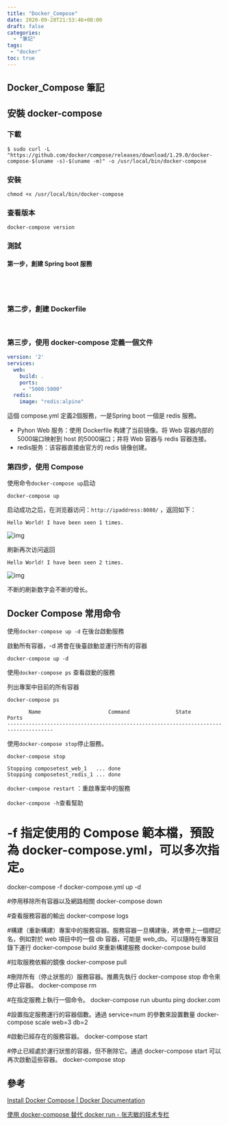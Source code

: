 ```yaml
---
title: "Docker_Compose"
date: 2020-09-28T21:53:46+08:00
draft: false
categories:
  - "筆記"
tags:
 - "docker"
toc: true
---
```


## Docker_Compose 筆記



<!--more-->

## 安裝 docker-compose

### 下載

```shell
$ sudo curl -L "https://github.com/docker/compose/releases/download/1.29.0/docker-compose-$(uname -s)-$(uname -m)" -o /usr/local/bin/docker-compose
```

### 安裝

```shell
chmod +x /usr/local/bin/docker-compose
```

### 查看版本

````shell
docker-compose version
````

### 測試

#### 第一步，創建 Spring boot 服務

```




```

### 第二步，創建 Dockerfile

```dockerfile



```

### 第三步，使用 docker-compose 定義一個文件

```yml
version: '2'
services:
  web:
    build: .
    ports:
     - "5000:5000"
  redis:
    image: "redis:alpine"
```

這個 compose.yml 定義2個服務，一是Spring boot  一個是 redis 服務。

- Pyhon Web 服务：使用 Dockerfile 构建了当前镜像。将 Web 容器内部的5000端口映射到 host 的5000端口；并将 Web 容器与 redis 容器连接。
- redis服务：该容器直接由官方的 redis 镜像创建。

### 第四步，使用 Compose

使用命令`docker-compose up`启动

```shell
docker-compose up
```

启动成功之后，在浏览器访问：`http://ipaddress:8080/` ，返回如下：

```
Hello World! I have been seen 1 times.
```

![img](http://favorites.ren/assets/images/2018/docker/quick-hello-world-1.png)

刷新再次访问返回

```
Hello World! I have been seen 2 times.
```

![img](http://favorites.ren/assets/images/2018/docker/quick-hello-world-2.png)

不断的刷新数字会不断的增长。

## Docker Compose 常用命令

使用`docker-compose up -d` 在後台啟動服務

啟動所有容器，-d 將會在後臺啟動並運行所有的容器

```shell
docker-compose up -d
```

使用`docker-compose ps`  查看啟動的服務

列出專案中目前的所有容器


```shell
docker-compose ps
```

```
       Name                      Command               State           Ports         
-------------------------------------------------------------------------------------

```

使用`docker-compose stop`停止服務。

```shell
docker-compose stop
```

```shell
Stopping composetest_web_1   ... done
Stopping composetest_redis_1 ... done
```

`docker-compose restart` ：重啟專案中的服務


`docker-compose -h`查看幫助

# -f  指定使用的 Compose 範本檔，預設為 docker-compose.yml，可以多次指定。
docker-compose -f docker-compose.yml up -d 

#停用移除所有容器以及網路相關
docker-compose down

#查看服務容器的輸出
docker-compose logs



#構建（重新構建）專案中的服務容器。服務容器一旦構建後，將會帶上一個標記名，例如對於 web 項目中的一個 db 容器，可能是 web_db。可以隨時在專案目錄下運行 docker-compose build 來重新構建服務
docker-compose build

#拉取服務依賴的鏡像
docker-compose pull



#刪除所有（停止狀態的）服務容器。推薦先執行 docker-compose stop 命令來停止容器。
docker-compose rm 

#在指定服務上執行一個命令。
docker-compose run ubuntu ping docker.com

#設置指定服務運行的容器個數。通過 service=num 的參數來設置數量
docker-compose scale web=3 db=2

#啟動已經存在的服務容器。
docker-compose start

#停止已經處於運行狀態的容器，但不刪除它。通過 docker-compose start 可以再次啟動這些容器。
docker-compose stop

## 參考

[Install Docker Compose | Docker Documentation](https://docs.docker.com/compose/install/)

[使用 docker-compose 替代 docker run - 张志敏的技术专栏](https://beginor.github.io/2017/06/08/use-compose-instead-of-run.html)

